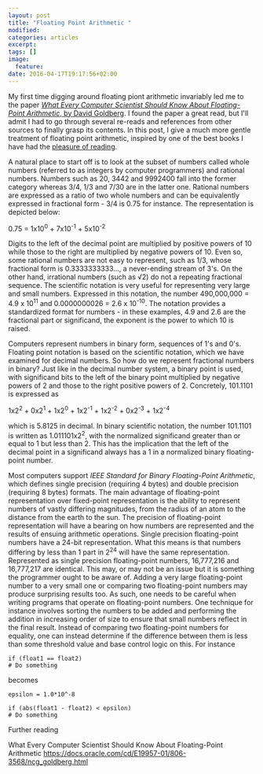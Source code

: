 ```yaml
---
layout: post
title: "Floating Point Arithmetic "
modified:
categories: articles
excerpt:
tags: []
image:
  feature:
date: 2016-04-17T19:17:56+02:00
---
```


My first time digging around floating piont arithmetic invariably led me to the paper [_What Every Computer Scientist Should Know About Floating-Point Arithmetic_, by David Goldberg][1]. I found the paper a great read, but I'll admit I had to go through several re-reads and references from other sources to finally grasp its contents. In this post, I give a much more gentle treatment of floating point arithmetic, inspired by one of the best books I have had the [pleasure of reading].

A natural place to start off is to look at the subset of numbers called whole numbers (referred to as integers by computer programmers) and rational numbers. Numbers such as 20, 3442 and 9992400 fall into the former category whereas 3/4, 1/3 and 7/30 are in the latter one. Rational numbers are expressed as a ratio of two whole numbers and can be equivalently expressed in fractional form - 3/4 is 0.75 for instance. The representation is depicted below:

0.75 = 1x10<sup>0</sup> + 7x10<sup>-1</sup> + 5x10<sup>-2</sup>

Digits to the left of the decimal point are multiplied by positive powers of 10 while those to the right are multiplied by negative powers of 10.
Even so, some rational numbers are not easy to represent, such as 1/3, whose fractional form is 0.3333333333..., a never-ending stream of 3's. On the other hand, irrational numbers (such as √2) do not a repeating fractional sequence.
The scientific notation is very useful for representing very large and small numbers. Expressed in this notation, the number 490,000,000 = 4.9 x 10<sup>11</sup> and 0.0000000026 = 2.6 x 10<sup>-10</sup>. The notation provides a standardized format for numbers - in these examples, 4.9 and 2.6 are the fractional part or significand, the exponent is the power to which 10 is raised.

Computers represent numbers in binary form, sequences of 1's and 0's. Floating point notation is based on the scientific notation, which we have examined for decimal numbers. So how do we represent fractional numbers in binary? Just like in the decimal number system, a binary point is used, with significand bits to the left of the binary point multiplied by negative powers of 2 and those to the right positive powers of 2. Concretely, 101.1101 is expressed as

1x2<sup>2</sup> +
0x2<sup>1</sup> +
1x2<sup>0</sup> +
1x2<sup>-1</sup> +
1x2<sup>-2</sup> +
0x2<sup>-3</sup> +
1x2<sup>-4</sup>

which is 5.8125 in decimal. In binary scientific notation, the number 101.1101 is written as 1.011101x2<sup>2</sup>, with the normalized significand greater than or equal to 1 but less than 2. This has the implication that the left of the decimal point in a significand always has a 1 in a normalized binary floating-point number.

Most computers support _IEEE Standard for Binary Floating-Point Arithmetic_, which defines single precision (requiring 4 bytes) and double precision (requiring 8 bytes) formats. The main advantage of floating-point representation over fixed-point representation is the ability to represent numbers of vastly differing magnitudes, from the radius of an atom to the distance from the earth to the sun. The precision of floating-point representation will have a bearing on how numbers are represented and the results of ensuing arithmetic operations. Single precision floating-point numbers have a 24-bit representation. What this means is that numbers differing by less than 1 part in 2<sup>24</sup> will have the same representation. Represented as single precision floating-point numbers, 16,777,216 and 16,777,217 are identical. This may, or may not be an issue but it is something the programmer ought to be aware of. Adding a very large floating-point number to a very small one or comparing two floating-point numbers may produce surprising results too. As such, one needs to be careful when writing programs that operate on floating-point numbers. One technique for instance involves sorting the numbers to be added and performing the addition in increasing order of size to ensure that small numbers reflect in the final result. Instead of comparing two floating-point numbers for equality, one can instead determine if the difference between them is less than some threshold value and base control logic on this. For instance

```
if (float1 == float2)
# Do something
```

becomes

```
epsilon = 1.0*10^-8
```

```
if (abs(float1 - float2) < epsilon)
# Do something
```


Further reading

What Every Computer Scientist Should Know About Floating-Point Arithmetic <https://docs.oracle.com/cd/E19957-01/806-3568/ncg_goldberg.html>


[1]: https://docs.oracle.com/cd/E19957-01/806-3568/ncg_goldberg.html
[pleasure of reading]: http://www.amazon.com/dp/0735611319/?tag=rorg-20
